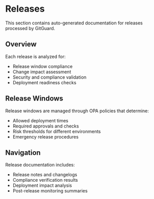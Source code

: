 # Releases

This section contains auto-generated documentation for releases processed by GitGuard.

## Overview

Each release is analyzed for:
- Release window compliance
- Change impact assessment
- Security and compliance validation
- Deployment readiness checks

## Release Windows

Release windows are managed through OPA policies that determine:
- Allowed deployment times
- Required approvals and checks
- Risk thresholds for different environments
- Emergency release procedures

## Navigation

Release documentation includes:
- Release notes and changelogs
- Compliance verification results
- Deployment impact analysis
- Post-release monitoring summaries
